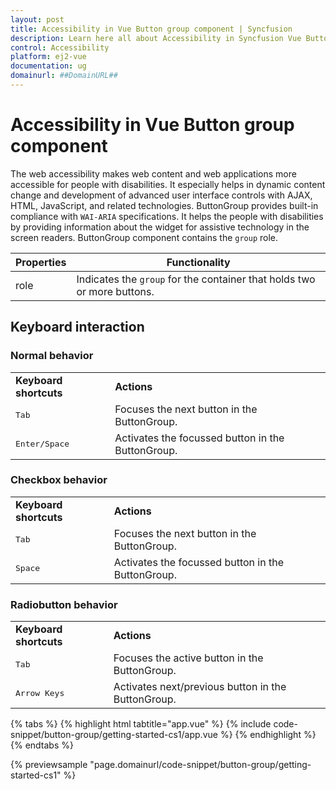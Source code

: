 ```yaml
---
layout: post
title: Accessibility in Vue Button group component | Syncfusion
description: Learn here all about Accessibility in Syncfusion Vue Button group component of Syncfusion Essential JS 2 and more.
control: Accessibility 
platform: ej2-vue
documentation: ug
domainurl: ##DomainURL##
---
```


# Accessibility in Vue Button group component

The web accessibility makes web content and web applications more accessible for people with disabilities. It especially helps in dynamic content change and development of advanced user interface controls with AJAX, HTML, JavaScript, and related technologies. ButtonGroup provides built-in compliance with `WAI-ARIA` specifications. It helps the people with disabilities by providing information about the widget for assistive technology in the screen readers. ButtonGroup component contains the `group` role.

| Properties | Functionality |
| ------------ | ----------------------- |
| role | Indicates the `group` for the container that holds two or more buttons. |

## Keyboard interaction

### Normal behavior

<!-- markdownlint-disable MD033 -->
<table>
<tr>
<td><b>Keyboard shortcuts</b></td>
<td><b>Actions</b></td>
</tr>
<tr>
<td><kbd>Tab</kbd></td>
<td>Focuses the next button in the ButtonGroup.</td>
</tr>
<tr>
<td><kbd>Enter/Space</kbd></td>
<td>Activates the focussed button in the ButtonGroup.</td>
</tr>
</table>

### Checkbox behavior

<!-- markdownlint-disable MD033 -->
<table>
<tr>
<td><b>Keyboard shortcuts</b></td>
<td><b>Actions</b></td>
</tr>
<tr>
<td><kbd>Tab</kbd></td>
<td>Focuses the next button in the ButtonGroup.</td>
</tr>
<tr>
<td><kbd>Space</kbd></td>
<td>Activates the focussed button in the ButtonGroup.</td>
</tr>
</table>

### Radiobutton behavior

<!-- markdownlint-disable MD033 -->
<table>
<tr>
<td><b>Keyboard shortcuts</b></td>
<td><b>Actions</b></td>
</tr>
<tr>
<td><kbd>Tab</kbd></td>
<td>Focuses the active button in the ButtonGroup.</td>
</tr>
<tr>
<td><kbd>Arrow Keys</kbd></td>
<td>Activates next/previous button in the ButtonGroup.</td>
</tr>
</table>

{% tabs %}
{% highlight html tabtitle="app.vue" %}
{% include code-snippet/button-group/getting-started-cs1/app.vue %}
{% endhighlight %}
{% endtabs %}
        
{% previewsample "page.domainurl/code-snippet/button-group/getting-started-cs1" %}